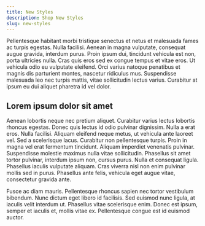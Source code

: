 ```yaml
---
title: New Styles
description: Shop New Styles
slug: new-styles
---
```


Pellentesque habitant morbi tristique senectus et netus et malesuada fames ac turpis egestas. Nulla facilisi. Aenean in magna vulputate, consequat augue gravida, interdum purus. Proin ipsum dui, tincidunt vehicula est non, porta ultricies nulla. Cras quis eros sed ex congue tempus et vitae eros. Ut vehicula odio eu vulputate eleifend. Orci varius natoque penatibus et magnis dis parturient montes, nascetur ridiculus mus. Suspendisse malesuada leo nec turpis mattis, vitae sollicitudin lectus varius. Curabitur at ipsum eu dui aliquet pharetra id vel dolor.

## Lorem ipsum dolor sit amet

Aenean lobortis neque nec pretium aliquet. Curabitur varius lectus lobortis rhoncus egestas. Donec quis lectus id odio pulvinar dignissim. Nulla a erat eros. Nulla facilisi. Aliquam eleifend neque metus, ut vehicula ante laoreet vel. Sed a scelerisque lacus. Curabitur non pellentesque turpis. Proin in magna vel erat fermentum tincidunt. Aliquam imperdiet venenatis pulvinar. Suspendisse molestie maximus nulla vitae sollicitudin. Phasellus sit amet tortor pulvinar, interdum ipsum non, cursus purus. Nulla et consequat ligula. Phasellus iaculis vulputate aliquam. Cras viverra nisl non enim pulvinar mollis sed in purus. Phasellus ante felis, vehicula eget augue vitae, consectetur gravida ante.

Fusce ac diam mauris. Pellentesque rhoncus sapien nec tortor vestibulum bibendum. Nunc dictum eget libero id facilisis. Sed euismod nunc ligula, at iaculis velit interdum ut. Phasellus vitae scelerisque enim. Donec est ipsum, semper et iaculis et, mollis vitae ex. Pellentesque congue est id euismod auctor.
